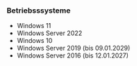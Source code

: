 ### Betriebsssysteme
- Windows 11
- Windows Server 2022
- Windows 10
- Windows Server 2019 (bis 09.01.2029)
- Windows Server 2016 (bis 12.01.2027)

